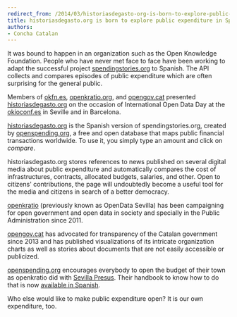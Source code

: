 ```yaml
---
redirect_from: /2014/03/historiasdegasto-org-is-born-to-explore-public-expenditure-in-spanish/
title: historiasdegasto.org is born to explore public expenditure in Spanish
authors:
- Concha Catalan
---
```

It was bound to happen in an organization such as the Open Knowledge  Foundation. People who have never met face to face have been working to adapt the successful project [spendingstories.org](http://spendingstories.org) to Spanish. The API collects and compares episodes of public expenditure which are often surprising for the general public.

Members of [okfn.es](http://okfn.es), [openkratio.org](http://openkratio.org), and [opengov.cat](http://opengov.cat) presented  [historiasdegasto.org](http://historiasdegasto.org) on the occasion of International Open Data Day at the [okioconf.es](http://okioconf.es) in Seville and in Barcelona.

[historiasdegasto.org](http://historiasdegasto.org) is the Spanish version of spendingstories.org, created by [openspending.org](http://openspending.org), a free and open database that maps public financial transactions worldwide. To use it, you simply type an amount and click on *compare*.

historiasdegasto.org stores references to news published on several digital media about public expenditure and automatically compares the cost of infrastructures, contracts, allocated budgets, salaries, and other. Open to citizens' contributions, the page will undoubtedly become a useful tool for the media and citizens in search of a better democracy.

[openkratio](http://openkratio.org) (previously known as OpenData Sevilla) has been campaigning for open government and open data in society and specially in the Public Administration since 2011.

[opengov.cat](http://opengov.cat) has advocated for transparency of the Catalan government since 2013 and has published visualizations of its intricate organization charts as well as stories about documents that are not easily accessible or publicized.

[openspending.org](http://openspending.org) encourages everybody to open the budget of their town as openkratio did with [Sevilla Presus](http://openkratio.org/index.php/sevillapresus13-periodismo-de-datos-a-nivel-municipal/). Their handbook to know how to do that is now [available in Spanish](http://community.openspending.org/help/guide/esp/).

Who else would like to make public expenditure open? It is our own expenditure, too.

